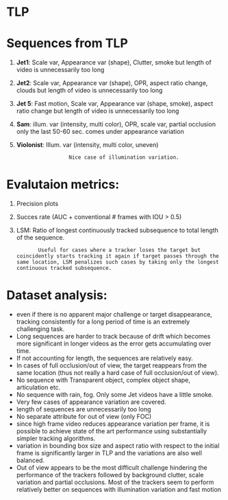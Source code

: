 # TLP

# Sequences from TLP

1. **Jet1**: Scale var, Appearance var (shape), Clutter, smoke
         but length of video is unnecessarily too long 
2. **Jet2**: Scale var, Appearance var (shape), OPR, aspect ratio change, clouds
         but length of video is unnecessarily too long 
3. **Jet 5**: Fast motion, Scale var, Appearance var (shape, smoke), aspect ratio change
          but length of video is unnecessarily too long 
4. **Sam**: illum. var (intensity, multi color), OPR, scale var, partial occlusion
         only the last 50-60 sec. comes under appearance variation
5. **Violonist**: Illum. var (intensity, multi color, uneven) 

                        Nice case of illumination variation.

# Evalutaion metrics:

1. Precision plots
2. Succes rate (AUC + conventional # frames with IOU > 0.5)
3. LSM: Ratio of longest continuously tracked subsequence to total length of the sequence. 

              Useful for cases where a tracker loses the target but coincidently starts tracking it again if target passes through the same location, LSM penalizes such cases by taking only the longest continuous tracked subsequence.

# Dataset analysis:

- even if there is no apparent major challenge or target disappearance, tracking consistently for a long period of time is an extremely challenging task.
- Long sequences are harder to track because of drift which becomes more significant in longer videos as the error gets accumulating over time.
- If not accounting for length, the sequences are relatively easy.
- In cases of full occlusion/out of view, the target reappears from the same location (thus not really a hard case of full occlusion/out of view).
- No sequence with Transparent object, complex object shape, articulation etc.
- No sequence with rain, fog. Only some Jet videos have a little smoke.
- Very few cases of appearance variation are covered.
- length of sequences are unnecessarily too long
- No separate attribute for out of view (only FOC)
- since high frame video reduces appearance variation per frame, it is possible to achieve state of the art performance using substantially simpler tracking algorithms.
- variation in bounding box size and aspect ratio with respect to the initial frame is significantly larger in TLP and the variations are also well balanced.
- Out of view appears to be the most difficult challenge hindering the performance of the trackers followed by background clutter, scale variation and partial occlusions. Most of the trackers seem to perform relatively better on sequences with illumination variation and fast motion
